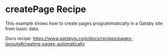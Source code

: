 # createPage Recipe

This example shows how to create pages programmatically in a Gatsby site from basic data.

Docs recipe: https://www.gatsbyjs.com/docs/recipes/pages-layouts#creating-pages-automatically
